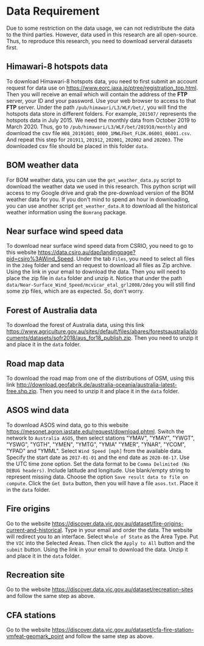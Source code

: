 # Data Requirement

Due to some restriction on the data usage, we can not redistribute the data to the third parties. However, data used in this research are all open-source. Thus, to reproduce this research, you need to download serveral datasets first.

## Himawari-8 hotspots data

To download Himawari-8 hotspots data, you need to first submit an account request for data use on https://www.eorc.jaxa.jp/ptree/registration_top.html. Then you will receive an email which will contain the address of the **FTP** server, your ID and your password. Use your web browser to access to that **FTP** server. Under the path `/pub/himawari/L3/WLF/bet/`, you will find the hotspots data store in different folders. For example, `201507/` represents the hotspots data in July 2015. We need the monthly data from October 2019 to March 2020. Thus, go to `/pub/himawari/L3/WLF/bet/201910/monthly` and download the csv file `H08_20191001_0000_1MWLFbet_FLDK.06001_06001.csv`. And repeat this step for `201911`, `201912`, `202001`, `202002` and `202003`. The downloaded csv file should be placed in this folder `data`.

## BOM weather data

For BOM weather data, you can use the `get_weather_data.py` script to download the weather data we used in this research. This python script will access to my Google drive and grab the pre-download version of the BOM weather data for you. If you don't mind to spend an hour in downloading, you can use another script `get_weather_data.R` to download all the historical weather information using the `Bomrang` package. 

## Near surface wind speed data

To download near surface wind speed data from CSRIO, you need to go to this website https://data.csiro.au/dap/landingpage?pid=csiro%3AWind_Speed. Under the tab `Files`, you need to select all files in the `2deg` folder and send an request to download all files as Zip archive. Using the link in your email to download the data. Then you will need to place the zip file in `data` folder and unzip it. Notice that under the path `data/Near-Surface_Wind_Speed/mcvicar_etal_grl2008/2deg` you will still find some zip files, which are as expected. So, don't worry.

## Forest of Australia data

To download the forest of Australia data, using this link https://www.agriculture.gov.au/sites/default/files/abares/forestsaustralia/documents/datasets/sofr2018/aus_for18_publish.zip. Then you need to unzip it and place it in the `data` folder.

## Road map data

To download the road map from one of the distributions of OSM, using this link http://download.geofabrik.de/australia-oceania/australia-latest-free.shp.zip. Then you need to unzip it and place it in the `data` folder.

## ASOS wind data

To download ASOS wind data, go to this website https://mesonet.agron.iastate.edu/request/download.phtml. Switch the network to `Australia ASOS`, then select stations "YMAV", "YMAY", "YWGT", "YSWG", "YGTH", "YMEN", "YMTG", "YMIA" "YMER", "YNAR", "YCOM", "YPAD" and "YMML". Select `Wind Speed [mph]` from the available data. Specify the start date as `2017-01-01` and the end date as `2020-08-17`. Use the UTC time zone option. Set the data format to be `Comma Delimited (No DEBUG headers)`. Include latitude and longitude. Use blank/empty string to represent missing data. Choose the option `Save result data to file on compute`. Click the `Get Data` button, then you will have a file `asos.txt`. Place it in the `data` folder.

## Fire origins

Go to the website https://discover.data.vic.gov.au/dataset/fire-origins-current-and-historical. Type in your email and order the data. The website will redirect you to an interface. Select `Whole of State` as the Area Type. Put the `VIC` into the Selected Areas. Then click the `Apply to All` button and the `submit` button. Using the link in your email to download the data. Unzip it and place it in the `data` folder.

## Recreation site

Go to the website https://discover.data.vic.gov.au/dataset/recreation-sites and follow the same step as above.

## CFA stations

Go to the website https://discover.data.vic.gov.au/dataset/cfa-fire-station-vmfeat-geomark_point and follow the same step as above.